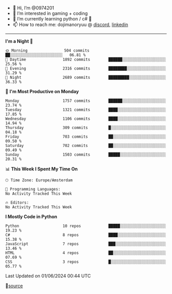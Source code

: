 - 👋 Hi, I’m @0974201
- 👀 I’m interested in gaming + coding
- 🌱 I’m currently learning python / c# 🐍
- 📫 How to reach me: dojimanoryuu @ [discord](https://discord.com "please let me know that you found me on github"), [linkedin](https://www.linkedin.com/in/sonprakiki/)  

<!---
0974201/0974201 is a ✨ special ✨ repository because its `README.md` (this file) appears on your GitHub profile.
You can click the Preview link to take a look at your changes.
--->

----
<!--START_SECTION:waka-->
**I'm a Night 🦉** 

```text
🌞 Morning                504 commits         ██░░░░░░░░░░░░░░░░░░░░░░░   06.81 % 
🌆 Daytime                1892 commits        ██████░░░░░░░░░░░░░░░░░░░   25.56 % 
🌃 Evening                2316 commits        ████████░░░░░░░░░░░░░░░░░   31.29 % 
🌙 Night                  2689 commits        █████████░░░░░░░░░░░░░░░░   36.33 % 
```
📅 **I'm Most Productive on Monday** 

```text
Monday                   1757 commits        ██████░░░░░░░░░░░░░░░░░░░   23.74 % 
Tuesday                  1321 commits        ████░░░░░░░░░░░░░░░░░░░░░   17.85 % 
Wednesday                1106 commits        ████░░░░░░░░░░░░░░░░░░░░░   14.94 % 
Thursday                 309 commits         █░░░░░░░░░░░░░░░░░░░░░░░░   04.18 % 
Friday                   703 commits         ██░░░░░░░░░░░░░░░░░░░░░░░   09.50 % 
Saturday                 702 commits         ██░░░░░░░░░░░░░░░░░░░░░░░   09.49 % 
Sunday                   1503 commits        █████░░░░░░░░░░░░░░░░░░░░   20.31 % 
```


📊 **This Week I Spent My Time On** 

```text
🕑︎ Time Zone: Europe/Amsterdam

💬 Programming Languages: 
No Activity Tracked This Week

🔥 Editors: 
No Activity Tracked This Week
```

**I Mostly Code in Python** 

```text
Python                   10 repos            █████░░░░░░░░░░░░░░░░░░░░   19.23 % 
C#                       8 repos             ████░░░░░░░░░░░░░░░░░░░░░   15.38 % 
JavaScript               7 repos             ███░░░░░░░░░░░░░░░░░░░░░░   13.46 % 
HTML                     4 repos             ██░░░░░░░░░░░░░░░░░░░░░░░   07.69 % 
CSS                      3 repos             █░░░░░░░░░░░░░░░░░░░░░░░░   05.77 % 
```




 Last Updated on 01/06/2024 00:44 UTC
<!--END_SECTION:waka-->
🔗[source](https://github.com/anmol098/waka-readme-stats/)
